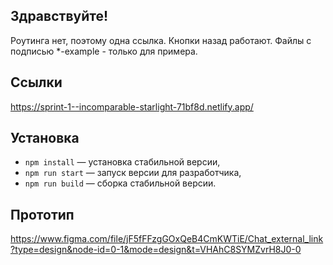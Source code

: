## Здравствуйте!
Роутинга нет, поэтому одна ссылка. Кнопки назад работают.
Файлы с подписью *-example - только для примера.

## Ссылки
https://sprint-1--incomparable-starlight-71bf8d.netlify.app/

## Установка

- `npm install` — установка стабильной версии,
- `npm run start` — запуск версии для разработчика,
- `npm run build` — сборка стабильной версии.

## Прототип
https://www.figma.com/file/jF5fFFzgGOxQeB4CmKWTiE/Chat_external_link?type=design&node-id=0-1&mode=design&t=VHAhC8SYMZvrH8J0-0

